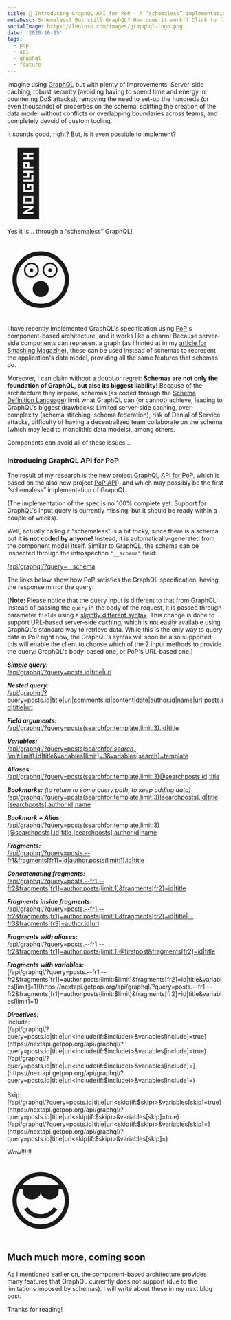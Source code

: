 ```yaml
---
title: 🚀 Introducing GraphQL API for PoP - A “schemaless” implementation of GraphQL through components
metaDesc: Schemaless? But still GraphQL? How does it work!? Click to find out!
socialImage: https://leoloso.com/images/grapqhql-logo.png
date: '2020-10-15'
tags:
  - pop
  - api
  - graphql
  - feature
---
```


Imagine using [GraphQL](https://graphql.org) but with plenty of improvements: Server-side caching, robust security (avoiding having to spend time and energy in countering DoS attacks), removing the need to set-up the hundreds (or even thousands) of properties on the schema, splitting the creation of the data model without conflicts or overlapping boundaries across teams, and completely devoid of custom tooling. 

It sounds good, right? But, is it even possible to implement?

<span style="font-size: 150px;">🤔</span>

Yes it is... through a “schemaless” GraphQL!

<span style="font-size: 150px;">😲</span>

I have recently implemented GraphQL's specification using [PoP](https://github.com/leoloso/PoP)'s component-based architecture, and it works like a charm! Because server-side components can represent a graph (as I hinted at in my [article for Smashing Magazine](https://www.smashingmagazine.com/2019/01/introducing-component-based-api/)), these can be used instead of schemas to represent the application's data model, providing all the same features that schemas do.

Moreover, I can claim without a doubt or regret: **Schemas are not only the foundation of GraphQL, but also its biggest liability!** Because of the architecture they impose, schemas (as coded through the [Schema Definition Language](https://www.prisma.io/blog/graphql-sdl-schema-definition-language-6755bcb9ce51)) limit what GraphQL can (or cannot) achieve, leading to GraphQL's biggest drawbacks: Limited server-side caching, over-complexity (schema stitching, schema federation), risk of Denial of Service attacks, difficulty of having a decentralized team collaborate on the schema (which may lead to monolithic data models), among others. 

Components can avoid all of these issues...

### Introducing GraphQL API for PoP

The result of my research is the new project [GraphQL API for PoP](https://github.com/getpop/api-graphql), which is based on the also new project [PoP API](https://github.com/getpop/api)), and which may possibly be the first “schemaless” implementation of GraphQL. 

(The implementation of the spec is no 100% complete yet: Support for GraphQL's input query is currently missing, but it should be ready within a couple of weeks).

Well, actually calling it “schemaless” is a bit tricky, since there is a schema... but **it is not coded by anyone!** Instead, it is automatically-generated from the component model itself. Similar to GraphQL, the schema can be inspected through the introspection `"__schema"` field:

[/api/graphql/?query=__schema](https://nextapi.getpop.org/api/graphql/?query=__schema)

The links below show how PoP satisfies the GraphQL specification, having the response mirror the query:

(**Note:** Please notice that the query input is different to that from GraphQL: Instead of passing the `query` in the body of the request, it is passed through parameter `fields` using a [slightly different syntax](https://github.com/getpop/api#query-syntax). This change is done to support URL-based server-side caching, which is not easily available using GraphQL's standard way to retrieve data. While this is the only way to query data in PoP right now, the GraphQL's syntax will soon be also supported; this will enable the client to choose which of the 2 input methods to provide the query: GraphQL's body-based one, or PoP's URL-based one.)

_**Simple query:**_<br/>
[/api/graphql/?query=posts.id|title|url](https://nextapi.getpop.org/api/graphql/?query=posts.id|title|url)

_**Nested query:**_<br/>
[/api/graphql/?query=posts.id|title|url|comments.id|content|date|author.id|name|url|posts.id|title|url](https://nextapi.getpop.org/api/graphql/?query=posts.id|title|url|comments.id|content|date|author.id|name|url|posts.id|title|url)

_**Field arguments:**_<br/>
[/api/graphql/?query=posts(searchfor:template,limit:3).id|title](https://nextapi.getpop.org/api/graphql/?query=posts(searchfor:template,limit:3).id|title)

_**Variables:**_<br/>
[/api/graphql/?query=posts(searchfor:$search,limit:$limit).id|title&variables[limit]=3&variables[search]=template](https://nextapi.getpop.org/api/graphql/?query=posts(searchfor:$search,limit:$limit).id|title&variables[limit]=3&variables[search]=template)

_**Aliases:**_<br/>
[/api/graphql/?query=posts(searchfor:template,limit:3)@searchposts.id|title](https://nextapi.getpop.org/api/graphql/?query=posts(searchfor:template,limit:3)@searchposts.id|title)

_**Bookmarks:** (to return to some query path, to keep adding data)_<br/>
[/api/graphql/?query=posts(searchfor:template,limit:3)[searchposts].id|title,[searchposts].author.id|name](https://nextapi.getpop.org/api/graphql/?query=posts(searchfor:template,limit:3)[searchposts].id|title,[searchposts].author.id|name)

_**Bookmark + Alias:**_<br/>
[/api/graphql/?query=posts(searchfor:template,limit:3)[@searchposts].id|title,[searchposts].author.id|name](https://nextapi.getpop.org/api/graphql/?query=posts(searchfor:template,limit:3)[@searchposts].id|title,[searchposts].author.id|name)

_**Fragments:**_<br/>
[/api/graphql/?query=posts.--fr1&fragments[fr1]=id|author.posts(limit:1).id|title](https://nextapi.getpop.org/api/graphql/?query=posts.--fr1&fragments[fr1]=id|author.posts(limit:1).id|title)

_**Concatenating fragments:**_<br/>
[/api/graphql/?query=posts.--fr1.--fr2&fragments[fr1]=author.posts(limit:1)&fragments[fr2]=id|title](https://nextapi.getpop.org/api/graphql/?query=posts.--fr1.--fr2&fragments[fr1]=author.posts(limit:1)&fragments[fr2]=id|title)

_**Fragments inside fragments:**_<br/>
[/api/graphql/?query=posts.--fr1.--fr2&fragments[fr1]=author.posts(limit:1)&fragments[fr2]=id|title|--fr3&fragments[fr3]=author.id|url](https://nextapi.getpop.org/api/graphql/?query=posts.--fr1.--fr2&fragments[fr1]=author.posts(limit:1)&fragments[fr2]=id|title|--fr3&fragments[fr3]=author.id|url)

_**Fragments with aliases:**_<br/>
[/api/graphql/?query=posts.--fr1.--fr2&fragments[fr1]=author.posts(limit:1)@firstpost&fragments[fr2]=id|title](https://nextapi.getpop.org/api/graphql/?query=posts.--fr1.--fr2&fragments[fr1]=author.posts(limit:1)@firstpost&fragments[fr2]=id|title)

_**Fragments with variables:**_<br/>
[/api/graphql/?query=posts.--fr1.--fr2&fragments[fr1]=author.posts(limit:$limit)&fragments[fr2]=id|title&variables[limit]=1](https://nextapi.getpop.org/api/graphql/?query=posts.--fr1.--fr2&fragments[fr1]=author.posts(limit:$limit)&fragments[fr2]=id|title&variables[limit]=1)

_**Directives:**_<br/>
Include:<br/>
[/api/graphql/?query=posts.id|title|url<include(if:$include)>&variables[include]=true](https://nextapi.getpop.org/api/graphql/?query=posts.id|title|url<include(if:$include)>&variables[include]=true)<br/>
[/api/graphql/?query=posts.id|title|url<include(if:$include)>&variables[include]=](https://nextapi.getpop.org/api/graphql/?query=posts.id|title|url<include(if:$include)>&variables[include]=)<br/><br/>
Skip:<br/>
[/api/graphql/?query=posts.id|title|url<skip(if:$skip)>&variables[skip]=true](https://nextapi.getpop.org/api/graphql/?query=posts.id|title|url<skip(if:$skip)>&variables[skip]=true)<br/>
[/api/graphql/?query=posts.id|title|url<skip(if:$skip)>&variables[skip]=](https://nextapi.getpop.org/api/graphql/?query=posts.id|title|url<skip(if:$skip)>&variables[skip]=)

Wow!!!!!!

<span style="font-size: 150px;">😎</span>

## Much much more, coming soon

As I mentioned earlier on, the component-based architecture provides many features that GraphQL currently does not support (due to the limitations imposed by schemas). I will write about these in my next blog post. 

Thanks for reading!

